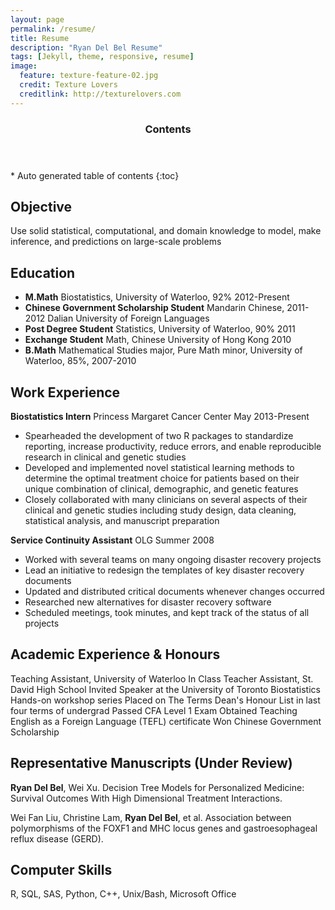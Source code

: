 ```yaml
---
layout: page
permalink: /resume/
title: Resume
description: "Ryan Del Bel Resume"
tags: [Jekyll, theme, responsive, resume]
image:
  feature: texture-feature-02.jpg
  credit: Texture Lovers
  creditlink: http://texturelovers.com
---
```


<section id="table-of-contents" class="toc">
  <header>
    <h3 >Contents</h3>
  </header>
<div id="drawer" markdown="1">
*  Auto generated table of contents
{:toc}
</div>
</section><!-- /#table-of-contents -->

Objective 
-
Use solid statistical, computational, and domain knowledge to model, make
inference, and predictions on large-scale problems 
 
Education
-
* **M.Math** Biostatistics, University of Waterloo, 92% 2012-Present
* **Chinese Government Scholarship Student** Mandarin Chinese, 2011-2012 Dalian
University of Foreign Languages
* **Post Degree Student** Statistics, University of Waterloo, 90% 2011
* **Exchange Student** Math, Chinese University of Hong Kong 2010
* **B.Math** Mathematical Studies major, Pure Math minor, University of Waterloo,
 85%, 2007-2010 

Work Experience
-
**Biostatistics Intern** Princess Margaret Cancer Center May 2013-Present
* Spearheaded the development of two R packages to standardize reporting, increase productivity, reduce errors, and enable reproducible research in clinical and genetic studies
* Developed and implemented novel statistical learning methods to determine the
  optimal treatment choice for patients based on their unique combination of
clinical,  demographic, and genetic features
* Closely collaborated with many clinicians on several aspects of their
    clinical and genetic studies including study design, data cleaning,
     statistical analysis, and manuscript preparation

 
 
**Service Continuity Assistant** OLG   Summer 2008
* Worked with several teams on many ongoing disaster recovery projects 
* Lead an initiative to redesign the templates of key disaster recovery
documents
* Updated and distributed critical documents whenever changes occurred
* Researched new alternatives for disaster recovery software
* Scheduled meetings, took minutes, and kept track of the status of all
projects


Academic Experience & Honours 
-
Teaching Assistant, University of Waterloo 
In Class Teacher Assistant, St. David High School 
Invited Speaker at the University of Toronto Biostatistics Hands-on workshop
series
Placed on The Terms Dean's Honour List in last four terms of undergrad 
Passed CFA Level 1 Exam
Obtained Teaching English as a Foreign Language (TEFL) certificate 
Won Chinese Government Scholarship

Representative Manuscripts (Under Review)
-
**Ryan Del Bel**, Wei Xu. Decision Tree Models for Personalized Medicine:
Survival Outcomes With High Dimensional Treatment Interactions.

Wei Fan Liu, Christine Lam, **Ryan Del Bel**, et al. Association between
polymorphisms of the FOXF1 and MHC locus genes and gastroesophageal reflux
disease (GERD).

Computer Skills
-
R, SQL, SAS, Python, C++, Unix/Bash, Microsoft Office

    



